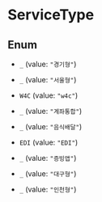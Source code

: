 

# ServiceType

## Enum


* `_` (value: `"경기형"`)

* `_` (value: `"서울형"`)

* `W4C` (value: `"w4c"`)

* `_` (value: `"계좌통합"`)

* `_` (value: `"음식배달"`)

* `EDI` (value: `"EDI"`)

* `_` (value: `"증빙앱"`)

* `_` (value: `"대구형"`)

* `_` (value: `"인천형"`)



